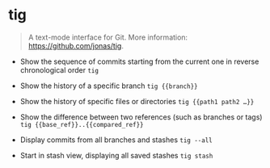 # tig
> A text-mode interface for Git.
> More information: <https://github.com/jonas/tig>.

- Show the sequence of commits starting from the current one in reverse chronological order
`tig`

- Show the history of a specific branch
`tig {{branch}}`

- Show the history of specific files or directories
`tig {{path1 path2 …}}`

- Show the difference between two references (such as branches or tags)
`tig {{base_ref}}..{{compared_ref}}`

- Display commits from all branches and stashes
`tig --all`

- Start in stash view, displaying all saved stashes
`tig stash`

